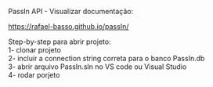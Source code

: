 PassIn API - Visualizar documentação:

https://rafael-basso.github.io/passIn/

Step-by-step para abrir projeto:  
1- clonar projeto  
2- incluir a connection string correta para o banco PassIn.db  
3- abrir arquivo PassIn.sln no VS code ou Visual Studio  
4- rodar porjeto
